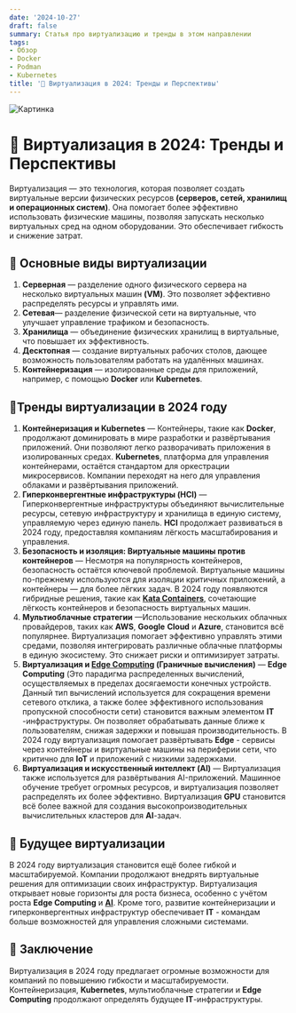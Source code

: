 ```yaml
---
date: '2024-10-27'
draft: false
summary: Статья про виртуализацию и тренды в этом направлении
tags:
- Обзор
- Docker
- Podman
- Kubernetes
title: '🤩 Виртуализация в 2024: Тренды и Перспективы'
---
```


![Картинка](https://adamanr.github.io/blog/images/posts/image_64.jpg)

# 🤩 Виртуализация в 2024: Тренды и Перспективы

Виртуализация — это технология, которая позволяет создать виртуальные версии физических ресурсов __(серверов, сетей, хранилищ и операционных систем)__. Она помогает более эффективно использовать физические машины, позволяя запускать несколько виртуальных сред на одном оборудовании. Это обеспечивает гибкость и снижение затрат.

## 🤩 Основные виды виртуализации
1. **__Серверная__** — разделение одного физического сервера на несколько виртуальных машин **__(VM)__**. Это позволяет эффективно распределять ресурсы и управлять ими.
2. __**Сетевая**__— разделение физической сети на виртуальные, что улучшает управление трафиком и безопасность.
3. **__Хранилища__** — объединение физических хранилищ в виртуальные, что повышает их эффективность.
4. **__Десктопная__** — создание виртуальных рабочих столов, дающее возможность пользователям работать на удалённых машинах.
5. **__Контейнеризация__** — изолированные среды для приложений, например, с помощью **Docker** или **Kubernetes**.

## 🤩Тренды виртуализации в 2024 году
1. **Контейнеризация и Kubernetes** — Контейнеры, такие как **Docker**, продолжают доминировать в мире разработки и развёртывания приложений. Они позволяют легко разворачивать приложения в изолированных средах. **Kubernetes**, платформа для управления контейнерами, остаётся стандартом для оркестрации микросервисов. Компании переходят на него для управления облаками и развёртывания приложений.
2. **__Гиперконвергентные инфраструктуры (HCI)__** — Гиперконвергентные  инфраструктуры объединяют вычислительные ресурсы, сетевую инфраструктуру и хранилища в единую систему, управляемую через единую панель. **HCI** продолжает развиваться в 2024 году, предоставляя компаниям лёгкость масштабирования и управления.
3. **__Безопасность и изоляция: Виртуальные машины против контейнеров__** —  Несмотря на популярность контейнеров, безопасность остаётся ключевой проблемой. Виртуальные машины по-прежнему используются для изоляции критичных приложений, а контейнеры — для более лёгких задач. В 2024 году появляются гибридные решения, такие как [**Kata Containers**](https://katacontainers.io/), сочетающие лёгкость контейнеров и безопасность виртуальных машин.
4. **__Мультиоблачные стратегии__** —Использование нескольких облачных провайдеров, таких как **AWS**, **Google** **Cloud** и **Azure**, становится всё популярнее. Виртуализация помогает эффективно управлять этими средами, позволяя интегрировать различные облачные платформы в единую экосистему. Это снижает риски и оптимизирует затраты.
5. **__Виртуализация и [__Edge Computing__](https://habr.com/ru/companies/ibm/articles/508118/) (Граничные вычисления)__** — **Edge Computing** (Это парадигма распределенных вычислений, осуществляемых в пределах досягаемости конечных устройств. Данный тип вычислений используется для сокращения времени сетевого отклика, а также более эффективного использования пропускной способности сети) становится важным элементом **IT** -инфраструктуры. Он позволяет обрабатывать данные ближе к пользователям, снижая задержки и повышая производительность. В 2024 году виртуализация помогает развёртывать **Edge** - сервисы через контейнеры и виртуальные машины на периферии сети, что критично для **IoT** и приложений с низкими задержками.
6. **Виртуализация и искусственный интеллект (AI)** — Виртуализация также используется для развёртывания AI-приложений. Машинное обучение требует огромных ресурсов, и виртуализация позволяет распределять их более эффективно. Виртуализация **GPU** становится всё более важной для создания высокопроизводительных вычислительных кластеров для **AI**-задач.

## 🤩 Будущее виртуализации
В 2024 году виртуализация становится ещё более гибкой и масштабируемой. Компании продолжают внедрять виртуальные решения для оптимизации своих инфраструктур. Виртуализация открывает новые горизонты для роста бизнеса, особенно с учётом роста **Edge Computing** и [**AI**](https://en.wikipedia.org/wiki/AI-assisted_virtualization_software). Кроме того, развитие контейнеризации и гиперконвергентных инфраструктур обеспечивает **IT** - командам больше возможностей для управления сложными системами.

## 🤩 Заключение
Виртуализация в 2024 году предлагает огромные возможности для компаний по повышению гибкости и масштабируемости. Контейнеризация, **Kubernetes**, мультиоблачные стратегии и **Edge Computing** продолжают определять будущее **IT**-инфраструктуры.
